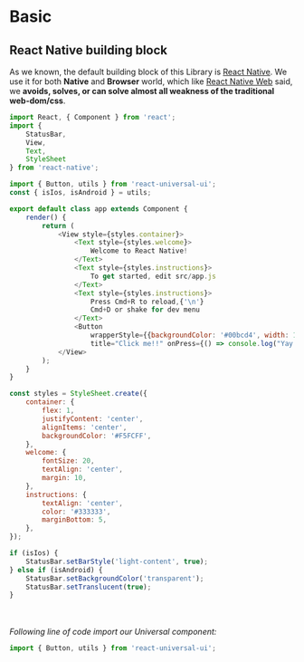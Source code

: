 [react-native-url]: https://facebook.github.io/react-native/
[react-native-web-url]: https://github.com/necolas/react-native-web
[react-native-web-why-url]: https://github.com/necolas/react-native-web

# Basic

## React Native building block
As we known, the default building block of this Library is [React Native][react-native-url].
We use it for both **Native** and **Browser** world, which like [React Native Web][react-native-web-why-url] said,
we **avoids, solves, or can solve almost all weakness of the traditional web-dom/css**.
<br>

```js
import React, { Component } from 'react';
import {
	StatusBar,
	View,
	Text,
	StyleSheet 
} from 'react-native';

import { Button, utils } from 'react-universal-ui';
const { isIos, isAndroid } = utils;

export default class app extends Component {
	render() {
		return (
			<View style={styles.container}>
				<Text style={styles.welcome}>
					Welcome to React Native!
				</Text>
				<Text style={styles.instructions}>
					To get started, edit src/app.js
				</Text>
				<Text style={styles.instructions}>
					Press Cmd+R to reload,{'\n'}
					Cmd+D or shake for dev menu
				</Text>
				<Button
					wrapperStyle={{backgroundColor: '#00bcd4', width: 120}}
					title="Click me!!" onPress={() => console.log("Yay!")}/>
			</View>
		);
	}
}

const styles = StyleSheet.create({
	container: {
		flex: 1,
		justifyContent: 'center',
		alignItems: 'center',
		backgroundColor: '#F5FCFF',
	},
	welcome: {
		fontSize: 20,
		textAlign: 'center',
		margin: 10,
	},
	instructions: {
		textAlign: 'center',
		color: '#333333',
		marginBottom: 5,
	},
});

if (isIos) {
	StatusBar.setBarStyle('light-content', true);
} else if (isAndroid) {
	StatusBar.setBackgroundColor('transparent');
	StatusBar.setTranslucent(true);
}
```
<br><br>
*Following line of code import our Universal component:*
```js
import { Button, utils } from 'react-universal-ui';
```